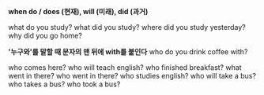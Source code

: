 **when do / does (현재), will (미래), did (과거)** 

what do you study?
what did you study?
where did you study yesterday?
why did you go home? 

**'누구와'를 말할 때 문자의 맨 뒤에 with를 붙인다** 
who do you drink coffee with?

who comes here?
who will teach english?
who finished breakfast? 
what went in there?
who went in there?
who studies english? 
who will take a bus?
who takes a bus?
who took a bus? 